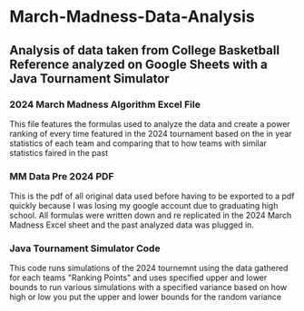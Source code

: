 # March-Madness-Data-Analysis

## Analysis of data taken from College Basketball Reference analyzed on Google Sheets with a Java Tournament Simulator

### 2024 March Madness Algorithm Excel File
This file features the formulas used to analyze the data and create a power ranking of every time featured in the 2024 tournament based on the in year statistics of each team and comparing that to how teams with similar statistics faired in the past

### MM Data Pre 2024 PDF
This is the pdf of all original data used before having to be exported to a pdf quickly because I was losing my google account due to graduating high school.
All formulas were written down and re replicated in the 2024 March Madness Excel sheet and the past analyzed data was plugged in.

### Java Tournament Simulator Code
This code runs simulations of the 2024 tournemnt using the data gathered for each teams "Ranking Points" and uses specified upper and lower bounds to run various simulations with a specified variance based on how high or low you put the upper and lower bounds for the random variance


